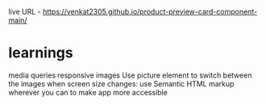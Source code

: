 live URL - https://venkat2305.github.io/product-preview-card-component-main/

# learnings
media queries
responsive images
Use picture element to switch between the images when screen size changes:
use Semantic HTML markup wherever you can to make app more accessible